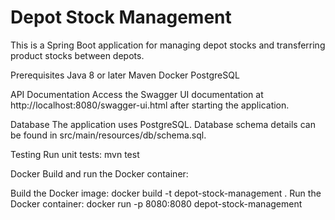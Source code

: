 # Depot Stock Management
 This is a Spring Boot application for managing depot stocks and transferring product stocks between depots.

Prerequisites
Java 8 or later
Maven
Docker
PostgreSQL

API Documentation
Access the Swagger UI documentation at http://localhost:8080/swagger-ui.html after starting the application.

Database
The application uses PostgreSQL. Database schema details can be found in src/main/resources/db/schema.sql.

Testing
Run unit tests: mvn test

Docker
Build and run the Docker container:

Build the Docker image: docker build -t depot-stock-management .
Run the Docker container: docker run -p 8080:8080 depot-stock-management


